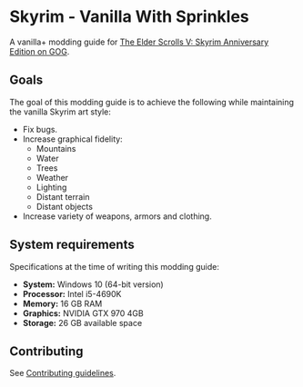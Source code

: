 # Skyrim - Vanilla With Sprinkles

A vanilla+ modding guide for [The Elder Scrolls V: Skyrim Anniversary Edition on GOG](https://www.gog.com/en/game/the_elder_scrolls_v_skyrim_anniversary_edition).

## Goals

The goal of this modding guide is to achieve the following while maintaining the vanilla Skyrim art style:

- Fix bugs.
- Increase graphical fidelity:
  - Mountains
  - Water
  - Trees
  - Weather
  - Lighting
  - Distant terrain
  - Distant objects
- Increase variety of weapons, armors and clothing.

## System requirements

Specifications at the time of writing this modding guide:

- **System:** Windows 10 (64-bit version)
- **Processor:** Intel i5-4690K
- **Memory:** 16 GB RAM
- **Graphics:** NVIDIA GTX 970 4GB
- **Storage:** 26 GB available space

## Contributing

See [Contributing guidelines](CONTRIBUTING.md).
